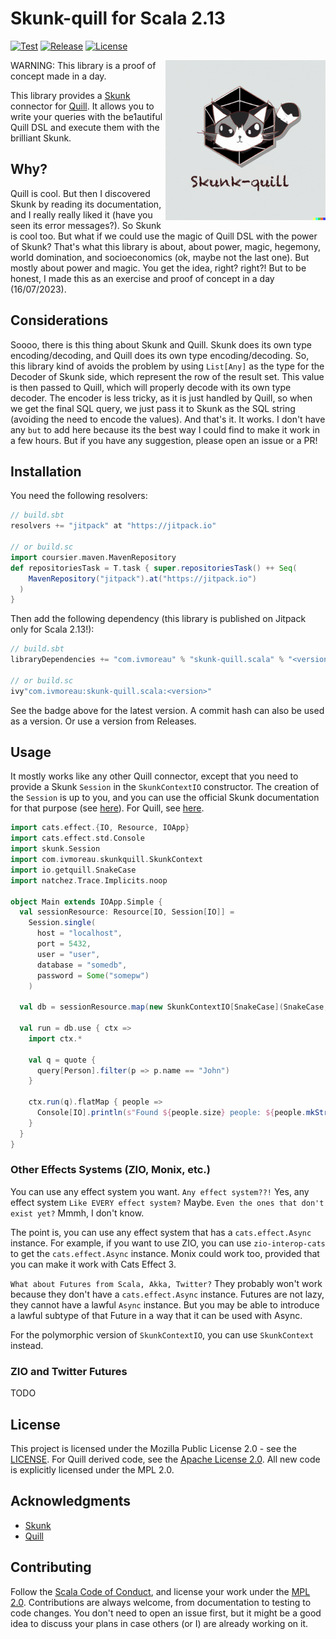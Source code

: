 # Skunk-quill for Scala 2.13
[![Test](https://github.com/ivanmoreau/skunk-quill.scala/actions/workflows/test.yml/badge.svg)](https://github.com/ivanmoreau/skunk-quill.scala/actions/workflows/test.yml)
[![Release](https://jitpack.io/v/com.ivmoreau/skunk-quill.scala.svg)](https://jitpack.io/#com.ivmoreau/skunk-quill.scala)
[![License](https://img.shields.io/badge/license-MPL%202.0-blue.svg)](https://opensource.org/licenses/MPL-2.0)

<img align="right" width="256px" height="256px" src=".github/skunk.png"/>

WARNING: This library is a proof of concept made in a day.

This library provides a [Skunk](https://typelevel.org/skunk/) connector for [Quill](https://getquill.io/).
It allows you to write your queries with the be1autiful Quill DSL and execute them with the brilliant Skunk.

## Why?

Quill is cool. But then I discovered Skunk by reading its documentation, and I really really liked it
(have you seen its error messages?). So Skunk is cool too. But what if we could use the magic of Quill
DSL with the power of Skunk? That's what this library is about, about power, magic, hegemony,
world domination, and socioeconomics (ok, maybe not the last one). But mostly about power and magic.
You get the idea, right? right?! But to be honest, I made this as an exercise and proof of concept
in a day (16/07/2023).

## Considerations

Soooo, there is this thing about Skunk and Quill. Skunk does its own type encoding/decoding, and
Quill does its own type encoding/decoding. So, this library kind of avoids the problem by using
`List[Any]` as the type for the Decoder of Skunk side, which represent the row of the result set.
This value is then passed to Quill, which will properly decode with its own type decoder. The encoder
is less tricky, as it is just handled by Quill, so when we get the final SQL query, we just pass it
to Skunk as the SQL string (avoiding the need to encode the values). And that's it. It works. I don't
have any `but` to add here because its the best way I could find to make it work in a few hours.
But if you have any suggestion, please open an issue or a PR!

## Installation

You need the following resolvers:

```scala
// build.sbt
resolvers += "jitpack" at "https://jitpack.io"

// or build.sc
import coursier.maven.MavenRepository
def repositoriesTask = T.task { super.repositoriesTask() ++ Seq(
    MavenRepository("jitpack").at("https://jitpack.io")
  )
}
```

Then add the following dependency (this library is published on Jitpack only for Scala 2.13!):

```scala
// build.sbt
libraryDependencies += "com.ivmoreau" % "skunk-quill.scala" % "<version>"

// or build.sc
ivy"com.ivmoreau:skunk-quill.scala:<version>"
```

See the badge above for the latest version. A commit hash can also be used as a version.
Or use a version from Releases.

## Usage

It mostly works like any other Quill connector, except that you need to provide a Skunk `Session`
in the `SkunkContextIO` constructor. The creation of the `Session` is up to you, and you can use
the official Skunk documentation for that purpose
(see [here](https://typelevel.org/skunk/reference/Sessions.html)). For Quill, see
[here](https://web.archive.org/web/20230526004744/https://getquill.io/#docs).

```scala
import cats.effect.{IO, Resource, IOApp}
import cats.effect.std.Console
import skunk.Session
import com.ivmoreau.skunkquill.SkunkContext
import io.getquill.SnakeCase
import natchez.Trace.Implicits.noop

object Main extends IOApp.Simple {
  val sessionResource: Resource[IO, Session[IO]] =
    Session.single(
      host = "localhost",
      port = 5432,
      user = "user",
      database = "somedb",
      password = Some("somepw")
    )

  val db = sessionResource.map(new SkunkContextIO[SnakeCase](SnakeCase, _))
  
  val run = db.use { ctx =>
    import ctx.*

    val q = quote {
      query[Person].filter(p => p.name == "John")
    }

    ctx.run(q).flatMap { people =>
      Console[IO].println(s"Found ${people.size} people: ${people.mkString(", ")}")
    }
  }
}
```

### Other Effects Systems (ZIO, Monix, etc.)

You can use any effect system you want. `Any effect system??!` Yes, any effect system
`Like EVERY effect system?` Maybe. `Even the ones that don't exist yet?` Mmmh, I don't know.

The point is, you can use any effect system that has a `cats.effect.Async` instance. For example,
if you want to use ZIO, you can use `zio-interop-cats` to get the `cats.effect.Async` instance.
Monix could work too, provided that you can make it work with Cats Effect 3.

`What about Futures from Scala, Akka, Twitter?` They probably won't work because they don't have
a `cats.effect.Async` instance. Futures are not lazy, they cannot have a lawful `Async`
instance. But you may be able to introduce a lawful subtype of that Future in a way that it can be
used with Async.

For the polymorphic version of `SkunkContextIO`, you can use `SkunkContext` instead.

### ZIO and Twitter Futures

TODO

## License

This project is licensed under the Mozilla Public License 2.0 - see the [LICENSE](LICENSE). For
Quill derived code, see the [Apache License 2.0](https://github.com/zio/zio-quill/blob/master/LICENSE.txt).
All new code is explicitly licensed under the MPL 2.0.

## Acknowledgments

* [Skunk](https://typelevel.org/skunk/)
* [Quill](https://getquill.io/)

## Contributing

Follow the [Scala Code of Conduct](https://www.scala-lang.org/conduct/), and license your work
under the [MPL 2.0](LICENSE). Contributions are always welcome, from documentation to testing to
code changes. You don't need to open an issue first, but it might be a good idea to discuss your
plans in case others (or I) are already working on it.
